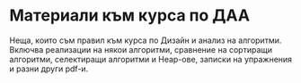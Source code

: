 # Материали към курса по ДАА
Неща, които съм правил към курса по Дизайн и анализ на алгоритми.
Включва реализации на някои алгоритми, сравнение на сортиращи алгоритми, селектиращи алгоритми и Heap-ове,
записки на упражнения и разни други pdf-и.